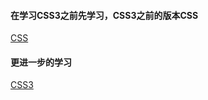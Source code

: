 #### 在学习CSS3之前先学习，CSS3之前的版本CSS

[CSS](https://github.com/swordboyASS/Front-end/tree/master/CSS3/CSS)

#### 更进一步的学习
[CSS3]()

